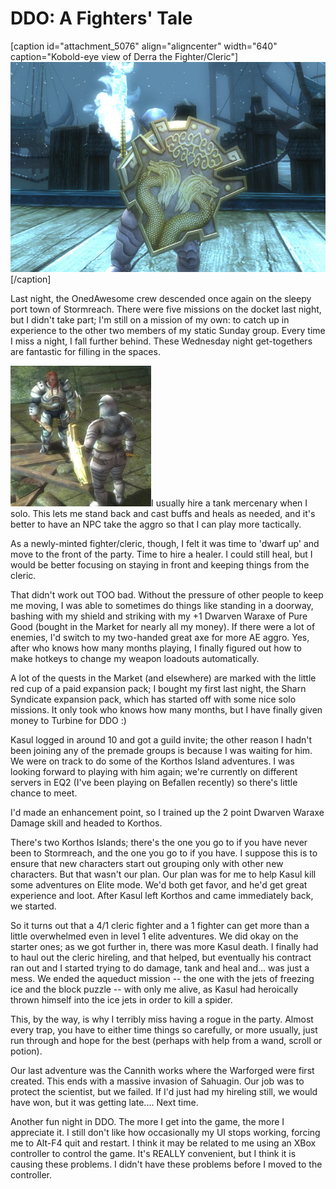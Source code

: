 # DDO: A Fighters' Tale

[caption id="attachment\_5076" align="aligncenter" width="640" caption="Kobold-eye view of Derra the Fighter/Cleric"]![](../uploads/2010/04/dndclient-2010-04-25-22-18-24-57.jpg "Kobold-eye view of Derra the Fighter/Cleric")[/caption]

Last night, the OnedAwesome crew descended once again on the sleepy port town of Stormreach. There were five missions on the docket last night, but I didn't take part; I'm still on a mission of my own: to catch up in experience to the other two members of my static Sunday group. Every time I miss a night, I fall further behind. These Wednesday night get-togethers are fantastic for filling in the spaces.

[![](../uploads/2010/04/dndclient-2010-04-28-20-44-26-88-225x225.jpg "My hireling cleric")](../uploads/2010/04/dndclient-2010-04-28-20-44-26-88.jpg)I usually hire a tank mercenary when I solo. This lets me stand back and cast buffs and heals as needed, and it's better to have an NPC take the aggro so that I can play more tactically.

As a newly-minted fighter/cleric, though, I felt it was time to 'dwarf up' and move to the front of the party. Time to hire a healer. I could still heal, but I would be better focusing on staying in front and keeping things from the cleric.

That didn't work out TOO bad. Without the pressure of other people to keep me moving, I was able to sometimes do things like standing in a doorway, bashing with my shield and striking with my +1 Dwarven Waraxe of Pure Good (bought in the Market for nearly all my money). If there were a lot of enemies, I'd switch to my two-handed great axe for more AE aggro. Yes, after who knows how many months playing, I finally figured out how to make hotkeys to change my weapon loadouts automatically.

A lot of the quests in the Market (and elsewhere) are marked with the little red cup of a paid expansion pack; I bought my first last night, the Sharn Syndicate expansion pack, which has started off with some nice solo missions. It only took who knows how many months, but I have finally given money to Turbine for DDO :)

Kasul logged in around 10 and got a guild invite; the other reason I hadn't been joining any of the premade groups is because I was waiting for him. We were on track to do some of the Korthos Island adventures. I was looking forward to playing with him again; we're currently on different servers in EQ2 (I've been playing on Befallen recently) so there's little chance to meet.

I'd made an enhancement point, so I trained up the 2 point Dwarven Waraxe Damage skill and headed to Korthos.

There's two Korthos Islands; there's the one you go to if you have never been to Stormreach, and the one you go to if you have. I suppose this is to ensure that new characters start out grouping only with other new characters. But that wasn't our plan. Our plan was for me to help Kasul kill some adventures on Elite mode. We'd both get favor, and he'd get great experience and loot. After Kasul left Korthos and came immediately back, we started.

So it turns out that a 4/1 cleric fighter and a 1 fighter can get more than a little overwhelmed even in level 1 elite adventures. We did okay on the starter ones; as we got further in, there was more Kasul death. I finally had to haul out the cleric hireling, and that helped, but eventually his contract ran out and I started trying to do damage, tank and heal and... was just a mess. We ended the aqueduct mission -- the one with the jets of freezing ice and the block puzzle -- with only me alive, as Kasul had heroically thrown himself into the ice jets in order to kill a spider.

This, by the way, is why I terribly miss having a rogue in the party. Almost every trap, you have to either time things so carefully, or more usually, just run through and hope for the best (perhaps with help from a wand, scroll or potion).

Our last adventure was the Cannith works where the Warforged were first created. This ends with a massive invasion of Sahuagin. Our job was to protect the scientist, but we failed. If I'd just had my hireling still, we would have won, but it was getting late.... Next time.

Another fun night in DDO. The more I get into the game, the more I appreciate it. I still don't like how occasionally my UI stops working, forcing me to Alt-F4 quit and restart. I think it may be related to me using an XBox controller to control the game. It's REALLY convenient, but I think it is causing these problems. I didn't have these problems before I moved to the controller.

